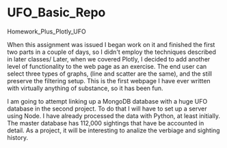 # UFO_Basic_Repo
 Homework_Plus_Plotly_UFO

When this assignment was issued I began work on it and finished the first two parts in a couple of days, so I didn't employ the techniques described in later classes/  Later, when we covered Plotly, I decided to add another level of functionality to the web page as an exercise.  The end user can select three types of graphs, (line and scatter are the same), and the still preserve the filtering setup.
This is the first webpage I have ever written with virtually anything of substance, so it has been fun.

I am going to attempt linking up a MongoDB database with a huge UFO database in the second project.  To do that I will have to set up a server using Node.  I have already processed the data with Python, at least initially.  The master database has 112,000 sightings that have be accounted in detail.  As a project, it will be interesting to analize the verbiage and sighting history.
